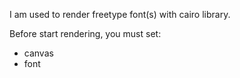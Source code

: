 I am used to render freetype font(s) with cairo library.

Before start rendering, you must set:
 - canvas
 - font
